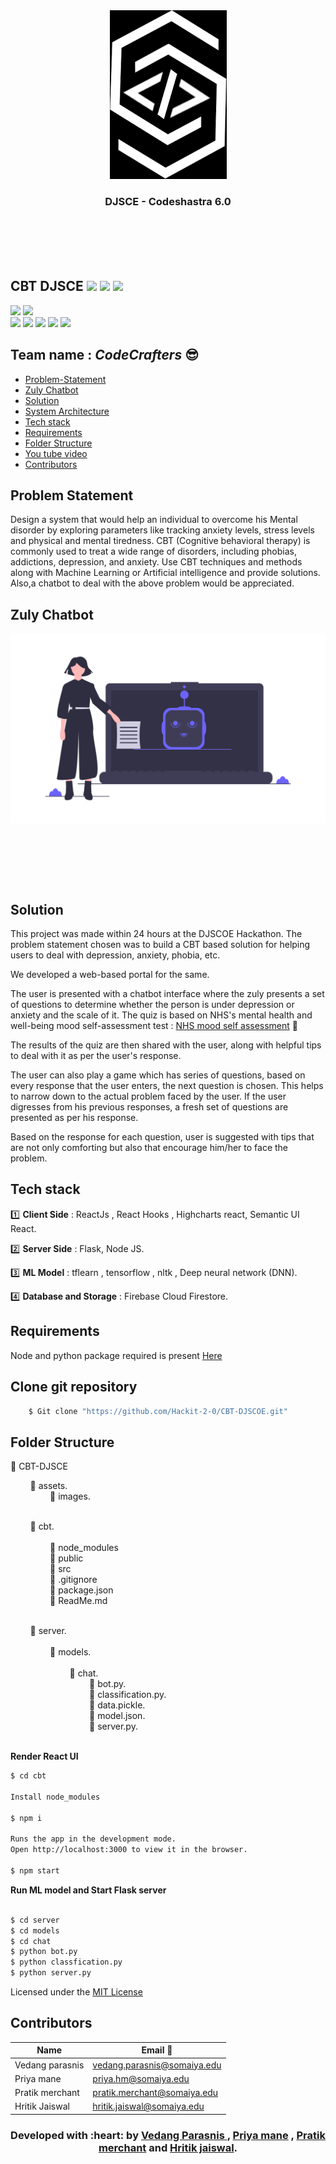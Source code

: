 <div align="center" style="height:400px"> 
    <img src='./assets/images/codeshastra.png'>
    <h3>DJSCE - Codeshastra 6.0</h3>
</div>

## CBT DJSCE  ![](https://img.shields.io/github/forks/Hackit-2-0/CBT-DJSCOE?style=social) ![](https://img.shields.io/github/stars/Hackit-2-0/CBT-DJSCOE?style=social) ![](https://img.shields.io/github/watchers/Hackit-2-0/CBT-DJSCOE?style=social) <br>

![](https://img.shields.io/github/repo-size/Hackit-2-0/CBT-DJSCOE) ![](https://img.shields.io/github/license/Hackit-2-0/CBT-DJSCOE?color=red)<br>
![](https://img.shields.io/github/issues/Hackit-2-0/CBT-DJSCOE?color=green) ![](https://img.shields.io/github/issues-pr/Hackit-2-0/CBT-DJSCOE?color=green) ![](https://img.shields.io/github/downloads/Hackit-2-0/CBT-DJSCOE/total) ![](https://img.shields.io/github/last-commit/Hackit-2-0/CBT-DJSCOE) ![](https://img.shields.io/github/contributors/Hackit-2-0/CBT-DJSCOE)

## Team name : *CodeCrafters* :sunglasses:

  - [Problem-Statement](#Problem-Statement)
  - [Zuly Chatbot](#Zuly-Chatbot?)
  - [Solution](#Solution)
  - [System Architecture](#System-Architecture)
  - [Tech stack](#Tech-stack)
  - [Requirements](#Requirements)
  - [Folder Structure](#Folder-Structure)
  - [You tube video](#You-tube-video)
  - [Contributors](#Contributors)


## Problem Statement

Design a system that would help an individual to overcome his Mental disorder by exploring parameters like tracking anxiety
levels, stress levels and physical and mental tiredness.
CBT (Cognitive behavioral therapy) is commonly used to
treat a wide range of disorders, including phobias, addictions,
depression, and anxiety. Use CBT techniques and methods
along with Machine Learning or Artificial intelligence and
provide solutions.
Also,a chatbot to deal with the above problem would be
appreciated.

## Zuly Chatbot

<div align="center" style="height:400px"> 
    <img src='./assets/images/chatbot.png'>
</div>

## Solution
This project was made within 24 hours at the DJSCOE Hackathon.
The problem statement chosen was to build a CBT based solution for helping users to deal with depression, anxiety, phobia, etc.

We developed a web-based portal for the same.

The user is presented with a chatbot interface where the zuly presents a set of questions to determine whether the person is under depression or anxiety and the scale of it.
The quiz is based on NHS's mental health and well-being mood self-assessment test 
 : [NHS mood self assessment](https://www.nhs.uk/conditions/stress-anxiety-depression/mood-self-assessment/) :page_with_curl:

The results of the quiz are then shared with the user, along with helpful tips to deal with it as per the user's response.

The user can also play a game which has series of questions, based on every response that the user enters, the next question is chosen. This helps to narrow down to the actual problem faced by the user. If the user digresses from his previous responses, a fresh set of questions are presented as per his response. 

Based on the response for each question, user is suggested with tips that are not only comforting but also that encourage him/her to face the problem.

## Tech stack

:one: **Client Side** :  ReactJs , React Hooks , Highcharts react, Semantic UI React.

:two: **Server Side** :  Flask, Node JS.

:three: **ML Model** :  tflearn , tensorflow , nltk , Deep neural network (DNN).

:four: **Database and Storage** : Firebase Cloud Firestore.

## Requirements

Node and python package required is present [Here](https://gist.github.com/hritik5102/7b5f5737de12605b0df665eec2fbed70)

## Clone git repository

```sh
    $ Git clone "https://github.com/Hackit-2-0/CBT-DJSCOE.git"
```

## Folder Structure

:open_file_folder: CBT-DJSCE<br>

&nbsp;&nbsp;&nbsp;&nbsp;&nbsp;&nbsp;&nbsp;&nbsp;:open_file_folder: assets.<br>
&nbsp;&nbsp;&nbsp;&nbsp;&nbsp;&nbsp;&nbsp;&nbsp;&nbsp;&nbsp;&nbsp;&nbsp;&nbsp;&nbsp;&nbsp;&nbsp;:file_folder: images.<br><br>

&nbsp;&nbsp;&nbsp;&nbsp;&nbsp;&nbsp;&nbsp;&nbsp;:open_file_folder: cbt.<br>               
&nbsp;&nbsp;&nbsp;&nbsp;&nbsp;&nbsp;&nbsp;&nbsp;&nbsp;&nbsp;&nbsp;&nbsp;&nbsp;&nbsp;&nbsp;&nbsp;:file_folder: node_modules<br>
&nbsp;&nbsp;&nbsp;&nbsp;&nbsp;&nbsp;&nbsp;&nbsp;&nbsp;&nbsp;&nbsp;&nbsp;&nbsp;&nbsp;&nbsp;&nbsp;:file_folder: public <br>
&nbsp;&nbsp;&nbsp;&nbsp;&nbsp;&nbsp;&nbsp;&nbsp;&nbsp;&nbsp;&nbsp;&nbsp;&nbsp;&nbsp;&nbsp;&nbsp;:file_folder: src <br>
&nbsp;&nbsp;&nbsp;&nbsp;&nbsp;&nbsp;&nbsp;&nbsp;&nbsp;&nbsp;&nbsp;&nbsp;&nbsp;&nbsp;&nbsp;&nbsp;:page_facing_up: .gitignore <br>
&nbsp;&nbsp;&nbsp;&nbsp;&nbsp;&nbsp;&nbsp;&nbsp;&nbsp;&nbsp;&nbsp;&nbsp;&nbsp;&nbsp;&nbsp;&nbsp;:page_facing_up: package.json <br>
&nbsp;&nbsp;&nbsp;&nbsp;&nbsp;&nbsp;&nbsp;&nbsp;&nbsp;&nbsp;&nbsp;&nbsp;&nbsp;&nbsp;&nbsp;&nbsp;:page_facing_up: ReadMe.md <br><br>

&nbsp;&nbsp;&nbsp;&nbsp;&nbsp;&nbsp;&nbsp;&nbsp;:open_file_folder: server. <br>              
&nbsp;&nbsp;&nbsp;&nbsp;&nbsp;&nbsp;&nbsp;&nbsp;&nbsp;&nbsp;&nbsp;&nbsp;&nbsp;&nbsp;&nbsp;&nbsp;:open_file_folder: models.<br>               
&nbsp;&nbsp;&nbsp;&nbsp;&nbsp;&nbsp;&nbsp;&nbsp;&nbsp;&nbsp;&nbsp;&nbsp;&nbsp;&nbsp;&nbsp;&nbsp;&nbsp;&nbsp;&nbsp;&nbsp;&nbsp;&nbsp;&nbsp;&nbsp;:open_file_folder: chat.<br>
&nbsp;&nbsp;&nbsp;&nbsp;&nbsp;&nbsp;&nbsp;&nbsp;&nbsp;&nbsp;&nbsp;&nbsp;&nbsp;&nbsp;&nbsp;&nbsp;&nbsp;&nbsp;&nbsp;&nbsp;&nbsp;&nbsp;&nbsp;&nbsp;&nbsp;&nbsp;&nbsp;&nbsp;&nbsp;&nbsp;&nbsp;&nbsp;:page_facing_up: bot.py. <br>
&nbsp;&nbsp;&nbsp;&nbsp;&nbsp;&nbsp;&nbsp;&nbsp;&nbsp;&nbsp;&nbsp;&nbsp;&nbsp;&nbsp;&nbsp;&nbsp;&nbsp;&nbsp;&nbsp;&nbsp;&nbsp;&nbsp;&nbsp;&nbsp;&nbsp;&nbsp;&nbsp;&nbsp;&nbsp;&nbsp;&nbsp;&nbsp;:page_facing_up: classification.py.<br>
&nbsp;&nbsp;&nbsp;&nbsp;&nbsp;&nbsp;&nbsp;&nbsp;&nbsp;&nbsp;&nbsp;&nbsp;&nbsp;&nbsp;&nbsp;&nbsp;&nbsp;&nbsp;&nbsp;&nbsp;&nbsp;&nbsp;&nbsp;&nbsp;&nbsp;&nbsp;&nbsp;&nbsp;&nbsp;&nbsp;&nbsp;&nbsp;:page_facing_up: data.pickle.<br>
&nbsp;&nbsp;&nbsp;&nbsp;&nbsp;&nbsp;&nbsp;&nbsp;&nbsp;&nbsp;&nbsp;&nbsp;&nbsp;&nbsp;&nbsp;&nbsp;&nbsp;&nbsp;&nbsp;&nbsp;&nbsp;&nbsp;&nbsp;&nbsp;&nbsp;&nbsp;&nbsp;&nbsp;&nbsp;&nbsp;&nbsp;&nbsp;:page_facing_up: model.json.<br>
&nbsp;&nbsp;&nbsp;&nbsp;&nbsp;&nbsp;&nbsp;&nbsp;&nbsp;&nbsp;&nbsp;&nbsp;&nbsp;&nbsp;&nbsp;&nbsp;&nbsp;&nbsp;&nbsp;&nbsp;&nbsp;&nbsp;&nbsp;&nbsp;&nbsp;&nbsp;&nbsp;&nbsp;&nbsp;&nbsp;&nbsp;&nbsp;:page_facing_up: server.py.<br><br>

**Render React UI**

```sh
$ cd cbt

Install node_modules

$ npm i   

Runs the app in the development mode.
Open http://localhost:3000 to view it in the browser.

$ npm start 
```

**Run ML model and Start Flask server**

```sh

$ cd server
$ cd models
$ cd chat
$ python bot.py
$ python classfication.py
$ python server.py

```

Licensed under the [MIT License](LICENSE) 

## Contributors

| Name    | Email :e-mail:  |
|---------| ------------------  |
| Vedang parasnis  | vedang.parasnis@somaiya.edu|
| Priya mane  | priya.hm@somaiya.edu|
| Pratik merchant  | pratik.merchant@somaiya.edu|
| Hritik Jaiswal  | hritik.jaiswal@somaiya.edu|

<h3 align="center"><b>Developed with :heart: by <a href="https://github.com/vedangparasnis">Vedang Parasnis </a> , <a href="https://github.com/pugnator-12"> Priya mane</a> , <a href="https://github.com/pratik6725">Pratik merchant</a> and <a href="https://github.com/hritik5102">Hritik jaiswal</a>.</b></h1>

